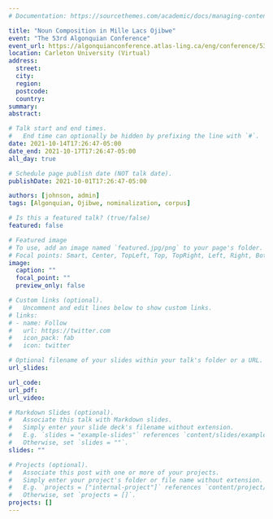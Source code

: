 ```yaml
---
# Documentation: https://sourcethemes.com/academic/docs/managing-content/

title: "Noun Composition in Mille Lacs Ojibwe"
event: "The 53rd Algonquian Conference"
event_url: https://algonquianconference.atlas-ling.ca/eng/conference/53rd-algonquian-conference/
location: Carleton University (Virtual)
address:
  street:
  city:
  region:
  postcode:
  country:
summary:
abstract:

# Talk start and end times.
#   End time can optionally be hidden by prefixing the line with `#`.
date: 2021-10-14T17:26:47-05:00
date_end: 2021-10-17T17:26:47-05:00
all_day: true

# Schedule page publish date (NOT talk date).
publishDate: 2021-10-01T17:26:47-05:00

authors: [johnson, admin]
tags: [Algonquian, Ojibwe, nominalization, corpus]

# Is this a featured talk? (true/false)
featured: false

# Featured image
# To use, add an image named `featured.jpg/png` to your page's folder. 
# Focal points: Smart, Center, TopLeft, Top, TopRight, Left, Right, BottomLeft, Bottom, BottomRight.
image:
  caption: ""
  focal_point: ""
  preview_only: false

# Custom links (optional).
#   Uncomment and edit lines below to show custom links.
# links:
# - name: Follow
#   url: https://twitter.com
#   icon_pack: fab
#   icon: twitter

# Optional filename of your slides within your talk's folder or a URL.
url_slides:

url_code:
url_pdf:
url_video:

# Markdown Slides (optional).
#   Associate this talk with Markdown slides.
#   Simply enter your slide deck's filename without extension.
#   E.g. `slides = "example-slides"` references `content/slides/example-slides.md`.
#   Otherwise, set `slides = ""`.
slides: ""

# Projects (optional).
#   Associate this post with one or more of your projects.
#   Simply enter your project's folder or file name without extension.
#   E.g. `projects = ["internal-project"]` references `content/project/deep-learning/index.md`.
#   Otherwise, set `projects = []`.
projects: []
---
```

